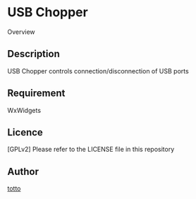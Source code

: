 USB Chopper
====

Overview

## Description

USB Chopper controls connection/disconnection of USB ports

## Requirement

WxWidgets

## Licence

[GPLv2] Please refer to the LICENSE file in this repository

## Author

[totto](https://github.com/tottocc)
